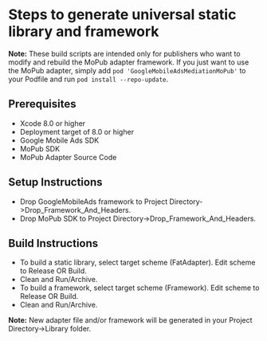 # Steps to generate universal static library and framework

**Note:** These build scripts are intended only for publishers who want to
modify and rebuild the MoPub adapter framework. If you just want to use the
MoPub adapter, simply add `pod 'GoogleMobileAdsMediationMoPub'` to
your Podfile and run `pod install --repo-update`.

## Prerequisites
- Xcode 8.0 or higher
- Deployment target of 8.0 or higher
- Google Mobile Ads SDK
- MoPub SDK
- MoPub Adapter Source Code

## Setup Instructions
- Drop GoogleMobileAds framework to
  Project Directory->Drop_Framework_And_Headers.
- Drop MoPub SDK to Project Directory->Drop_Framework_And_Headers.

## Build Instructions
- To build a static library, select target scheme (FatAdapter). Edit scheme to
  Release OR Build.
- Clean and Run/Archive.
- To build a framework, select target scheme (Framework). Edit scheme to
  Release OR Build.
- Clean and Run/Archive.

**Note:** New adapter file and/or framework will be generated in your
Project Directory->Library folder.
